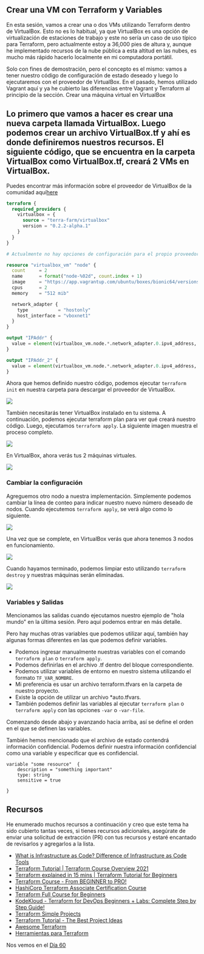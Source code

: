 ## Crear una VM con Terraform y Variables

En esta sesión, vamos a crear una o dos VMs utilizando Terraform dentro de VirtualBox. Esto no es lo habitual, ya que VirtualBox es una opción de virtualización de estaciones de trabajo y este no sería un caso de uso típico para Terraform, pero actualmente estoy a 36,000 pies de altura y, aunque he implementado recursos de la nube pública a esta altitud en las nubes, es mucho más rápido hacerlo localmente en mi computadora portátil.

Solo con fines de demostración, pero el concepto es el mismo: vamos a tener nuestro código de configuración de estado deseado y luego lo ejecutaremos con el proveedor de VirtualBox. En el pasado, hemos utilizado Vagrant aquí y ya he cubierto las diferencias entre Vagrant y Terraform al principio de la sección.
Crear una máquina virtual en VirtualBox

## Lo primero que vamos a hacer es crear una nueva carpeta llamada VirtualBox. Luego podemos crear un archivo VirtualBox.tf y ahí es donde definiremos nuestros recursos. El siguiente código, que se encuentra en la carpeta VirtualBox como VirtualBox.tf, creará 2 VMs en VirtualBox.

Puedes encontrar más información sobre el proveedor de VirtualBox de la comunidad aquí[here](https://registry.terraform.io/providers/terra-farm/virtualbox/latest/docs/resources/vm)

```terraform
terraform {
  required_providers {
    virtualbox = {
      source = "terra-farm/virtualbox"
      version = "0.2.2-alpha.1"
    }
  }
}

# Actualmente no hay opciones de configuración para el propio proveedor.

resource "virtualbox_vm" "node" {
  count     = 2
  name      = format("node-%02d", count.index + 1)
  image     = "https://app.vagrantup.com/ubuntu/boxes/bionic64/versions/20180903.0.0/providers/virtualbox.box"
  cpus      = 2
  memory    = "512 mib"

  network_adapter {
    type           = "hostonly"
    host_interface = "vboxnet1"
  }
}

output "IPAddr" {
  value = element(virtualbox_vm.node.*.network_adapter.0.ipv4_address, 1)
}

output "IPAddr_2" {
  value = element(virtualbox_vm.node.*.network_adapter.0.ipv4_address, 2)
}

```

Ahora que hemos definido nuestro código, podemos ejecutar `terraform init` en nuestra carpeta para descargar el proveedor de VirtualBox.

![](Images/Day59_IAC1.png)

También necesitarás tener VirtualBox instalado en tu sistema. A continuación, podemos ejecutar terraform plan para ver qué creará nuestro código. Luego, ejecutamos `terraform apply`. La siguiente imagen muestra el proceso completo.

![](Images/Day59_IAC2.png)

En VirtualBox, ahora verás tus 2 máquinas virtuales.

![](Images/Day59_IAC3.png)

### Cambiar la configuración

Agreguemos otro nodo a nuestra implementación. Simplemente podemos cambiar la línea de conteo para indicar nuestro nuevo número deseado de nodos. Cuando ejecutemos `terraform apply`, se verá algo como lo siguiente.

![](Images/Day59_IAC4.png)

Una vez que se complete, en VirtualBox verás que ahora tenemos 3 nodos en funcionamiento.

![](Images/Day59_IAC5.png)

Cuando hayamos terminado, podemos limpiar esto utilizando `terraform destroy` y nuestras máquinas serán eliminadas.

![](Images/Day59_IAC6.png)

### Variables y Salidas

Mencionamos las salidas cuando ejecutamos nuestro ejemplo de "hola mundo" en la última sesión. Pero aquí podemos entrar en más detalle.

Pero hay muchas otras variables que podemos utilizar aquí, también hay algunas formas diferentes en las que podemos definir variables.

- Podemos ingresar manualmente nuestras variables con el comando `terraform plan` o `terraform apply`.
- Podemos definirlas en el archivo .tf dentro del bloque correspondiente.
- Podemos utilizar variables de entorno en nuestro sistema utilizando el formato `TF_VAR_NOMBRE`.
- Mi preferencia es usar un archivo terraform.tfvars en la carpeta de nuestro proyecto.
- Existe la opción de utilizar un archivo \*auto.tfvars.
- También podemos definir las variables al ejecutar `terraform plan` o `terraform apply` con las opciones `-var` o `-var-file`.

Comenzando desde abajo y avanzando hacia arriba, así se define el orden en el que se definen las variables.

También hemos mencionado que el archivo de estado contendrá información confidencial. Podemos definir nuestra información confidencial como una variable y especificar que es confidencial.

```
variable "some resource"  {
    description = "something important"
    type: string
    sensitive = true

}
```

## Recursos

He enumerado muchos recursos a continuación y creo que este tema ha sido cubierto tantas veces, si tienes recursos adicionales, asegúrate de enviar una solicitud de extracción (PR) con tus recursos y estaré encantado de revisarlos y agregarlos a la lista.

- [What is Infrastructure as Code? Difference of Infrastructure as Code Tools](https://www.youtube.com/watch?v=POPP2WTJ8es)
- [Terraform Tutorial | Terraform Course Overview 2021](https://www.youtube.com/watch?v=m3cKkYXl-8o)
- [Terraform explained in 15 mins | Terraform Tutorial for Beginners](https://www.youtube.com/watch?v=l5k1ai_GBDE)
- [Terraform Course - From BEGINNER to PRO!](https://www.youtube.com/watch?v=7xngnjfIlK4&list=WL&index=141&t=16s)
- [HashiCorp Terraform Associate Certification Course](https://www.youtube.com/watch?v=V4waklkBC38&list=WL&index=55&t=111s)
- [Terraform Full Course for Beginners](https://www.youtube.com/watch?v=EJ3N-hhiWv0&list=WL&index=39&t=27s)
- [KodeKloud - Terraform for DevOps Beginners + Labs: Complete Step by Step Guide!](https://www.youtube.com/watch?v=YcJ9IeukJL8&list=WL&index=16&t=11s)
- [Terraform Simple Projects](https://terraform.joshuajebaraj.com/)
- [Terraform Tutorial - The Best Project Ideas](https://www.youtube.com/watch?v=oA-pPa0vfks)
- [Awesome Terraform](https://github.com/shuaibiyy/awesome-terraform)
- [Herramientas para Terraform](https://vergaracarmona.es/herramientas-para-terraform/)

Nos vemos en el [Día 60](day60.md)
